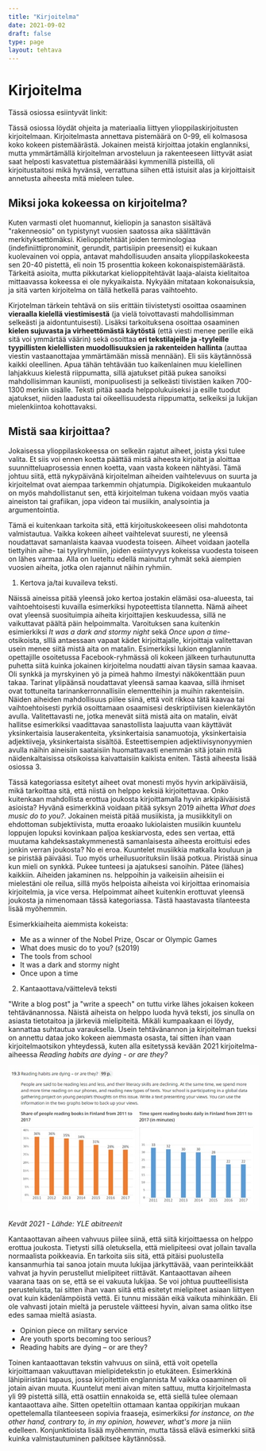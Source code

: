 ```yaml
---
title: "Kirjoitelma"
date: 2021-09-02
draft: false
type: page
layout: tehtava
---
```

# Kirjoitelma

Tässä osiossa esiintyvät linkit:

Tässä osiossa löydät ohjeita ja materiaalia liittyen ylioppilaskirjoitusten kirjoitelmaan. Kirjoitelmasta annettava pistemäärä on 0-99, eli kolmasosa koko kokeen pistemäärästä. Jokainen meistä kirjoittaa jotakin englanniksi, mutta ymmärtämällä kirjoitelman arvosteluun ja rakenteeseen liittyvät asiat saat helposti kasvatettua pistemäärääsi kymmenillä pisteillä, oli kirjoitustaitosi mikä hyvänsä, verrattuna siihen että istuisit alas ja kirjoittaisit annetusta aiheesta mitä mieleen tulee.

## Miksi joka kokeessa on kirjoitelma?

Kuten varmasti olet huomannut, kieliopin ja sanaston sisältävä "rakenneosio" on typistynyt vuosien saatossa aika säälittävän merkityksettömäksi. Kielioppitehtäät joiden terminologiaa  (indefiniittipronominit, gerundit, partisiipin preesensit) ei kukaan kuolevainen voi oppia, antavat mahdollisuuden ansaita ylioppilaskokeesta sen 20-40 pistettä, eli noin 15 prosenttia kokeen kokonaispistemäärästä. Tärkeitä asioita, mutta pikkutarkat kielioppitehtävät laaja-alaista kielitaitoa mittaavassa kokeessa ei ole nykyaikaista. Nykyään mitataan kokonaisuksia, ja sitä varten kirjoitelma on tällä hetkellä paras vaihtoehto.

Kirjotelman tärkein tehtävä on siis erittäin tiivistetysti osoittaa osaaminen **vieraalla kielellä viestimisestä** (ja vielä toivottavasti mahdollisimman selkeästi ja aidontuntuisesti). Lisäksi tarkoituksena osoittaa osaaminen **kielen sujuvasta ja virheettömästä käytöstä** (että viesti menee perille eikä sitä voi ymmärtää väärin) sekä osoittaa **eri tekstilajeille ja -tyyleille tyypillisten kielellisten muodollisuuksien ja rakenteiden hallinta** (auttaa viestin vastaanottajaa ymmärtämään missä mennään). Eli siis käytännössä kaikki oleellinen. Apua tähän tehtävään  tuo kaikenlainen muu kielellinen lahjakkuus kielestä riippumatta, sillä ajatukset pitää pukea sanoiksi mahdollisimman kauniisti, monipuolisesti ja selkeästi tiivistäen kaiken 700-1300 merkin sisälle. Teksti pitää saada helppolukuiseksi ja esille tuodut ajatukset, niiden laadusta tai oikeellisuudesta riippumatta, selkeiksi ja lukijan mielenkiintoa kohottavaksi. 

## Mistä saa kirjoittaa?

Jokaisessa ylioppilaskokeessa on selkeän rajatut aiheet, joista yksi tulee valita. Et siis voi ennen koetta päättää mistä aiheesta kirjoitat ja aloittaa suunnitteluaprosessia ennen koetta, vaan vasta kokeen nähtyäsi. Tämä johtuu siitä, että nykypäivänä kirjoitelman aiheiden vaihtelevuus on suurta ja kirjoitelmat ovat aiempaa tarkemmin ohjatumpia. Digikokeiden mukaantulo on myös mahdollistanut sen, että kirjoitelman tukena voidaan myös vaatia aineiston tai grafiikan, jopa videon tai musiikin, analysointia ja argumentointia. 

Tämä ei kuitenkaan tarkoita sitä, että kirjoituskokeeseen olisi mahdotonta valmistautua. Vaikka kokeen aiheet vaihtelevat suuresti, ne yleensä noudattavat samanlaista kaavaa vuodesta toiseen. Aiheet voidaan jaotella tiettyihin aihe- tai tyyliryhmiiin, joiden esiintyvyys kokeissa vuodesta toiseen on lähes varmaa. Alla on lueteltu edellä mainutut ryhmät sekä aiempien vuosien aiheita, jotka olen rajannut näihin ryhmiin.

1. Kertova ja/tai kuvaileva teksti. 

Näissä aineissa pitää yleensä joko kertoa jostakin elämäsi osa-alueesta, tai vaihtoehtoisesti kuvailla esimerkiksi hypoteettista tilannetta. Nämä aiheet ovat yleensä suosituimpia aiheita kirjoittajien keskuudessa, sillä ne vaikuttavat päältä päin helpoimmalta. Varoituksen sana kuitenkin esimierkiksi _It was a dark and stormy night_ sekä _Once upon a time_-otsikoista, slllä antaessaan vapaat kädet kirjoittajalle, kirjoittaja valitettavan usein menee siitä mistä aita on matalin. Esimerkiksi lukion englannin opettajille osoitetussa Facebook-ryhmässä oli kokeen jälkeen turhautunutta puhetta siitä kuinka jokainen kirjoitelma noudatti aivan täysin samaa kaavaa. Oli synkkä ja myrskyinen yö ja pimeä hahmo ilmestyi näkökenttään puun takaa. Tarinat ylipäänsä noudattavat yleensä samaa kaavaa, sillä ihmiset ovat tottuneita tarinankerronnallisiin elementteihin ja muihin rakenteisiin. Näiden aiheiden mahdollisuus piilee siinä, että voit rikkoa tätä kaavaa tai vaihtoehtoisesti pyrkiä osoittamaan osaamisesi deskriptiivisen kielenkäytön avulla. Valitettavasti ne, jotka menevät siitä mistä aita on matalin, eivät hallitse esimerkiksi vaadittavaa sanastollista laajuutta vaan käyttävät yksinkertaisia lauserakenteita, yksinkertaisia sanamuotoja, yksinkertaisia adjektiiveja, yksinkertaista sisältöä. Esteettisempien adjektiivisynonyymien avulla näihin aineisiin saataisiin huomattavasti enemmän sitä jotain mitä näidenkaltaisissa otsikoissa kaivattaisiin kaikista eniten. Tästä aiheesta lisää osiossa 3. 

Tässä kategoriassa esitetyt aiheet ovat monesti myös hyvin arkipäiväisiä, mikä tarkoittaa sitä, että niistä on helppo keksiä kirjoitettavaa. Onko kuitenkaan mahdollista erottua joukosta kirjoittamalla hyvin arkipäiväisistä asioista? Hyvänä esimerkkinä voidaan pitää syksyn 2019 aihetta _What does music do to you?_. Jokainen meistä pitää musiikista, ja musiikkityli on ehdottoman subjektiivista, mutta eroaako lukiolaisten musiikin kuuntelu loppujen lopuksi kovinkaan paljoa keskiarvosta, edes sen vertaa, että muutama kahdeksastakymmenestä samanlaisesta aiheesta eroittuisi edes jonkin verran joukosta? No ei eroa. Kuuntelet musiikkia matkalla kouluun ja se piristää päivääsi. Tuo myös urheilusuorituksiin lisää potkua. Piristää sinua kun mieli on synkkä. Pukee tunteesi ja ajatuksesi sanoihin. Pätee (lähes) kaikkiin. Aiheiden jakaminen ns. helppoihin ja vaikeisiin aiheisiin ei mielestäni ole reilua, sillä myös helpoista aiheista voi kirjoittaa erinomaisia kirjoitelmia, ja vice versa. Helpoimmat aiheet kuitenkin erottuvat yleensä joukosta ja nimenomaan tässä kategoriassa. Tästä haastavasta tilanteesta lisää myöhemmin. 

Esimerkkiaiheita aiemmista kokeista:
- Me as a winner of the Nobel Prize, Oscar or Olympic Games
- What does music do to you? (s2019)
- The tools from school
- It was a dark and stormy night
- Once upon a time 

2. Kantaaottava/väittelevä teksti

"Write a blog post" ja "write a speech" on tuttu virke lähes jokaisen kokeen tehtävänannossa. Näistä aiheista on helppo luoda hyvä teksti, jos sinulla on asiasta tietotaitoa ja järkeviä mielipiteitä. Mikäli kumpaakaan ei löydy, kannattaa suhtautua varauksella. Usein tehtävänannon ja kirjoitelman tueksi on annettu dataa joko kokeen aiemmasta osasta, tai sitten ihan vaan kirjoitelmaotsikon yhteydessä, kuten alla esitetyssä kevään 2021 kirjoitelma-aiheessa _Reading habits are dying - or are they?_

![Kevät 2021 - Lähde: YLE abitreenit](/img/sivukuvat/kirjoitelmaohje_data.jpg)

*Kevät 2021 - Lähde: YLE abitreenit*

Kantaaottavan aiheen vahvuus piilee siinä, että siitä kirjoittaessa on helppo erottua joukosta. Tietysti sillä oletuksella, että mielipiteesi ovat jollain tavalla normaalista poikkeavia. En tarkoita siis sitä, että pitäisi puolustella kansanmurhia tai sanoa jotain muuta lukijaa järkyttävää, vaan perinteikkäät vahvat ja hyvin perustellut mielipiteet riittävät. Kantaaottavan aiheen vaarana taas on se, että se ei vakuuta lukijaa. Se voi johtua puutteellisista perusteluista, tai sitten ihan vaan siitä että esitetyt mielipiteet asiaan liittyen ovat kuin kädenlämpöistä vettä. Ei tunnu missään eikä vaikuta mihinkään. Eli ole vahvasti jotain mieltä ja perustele väitteesi hyvin, aivan sama olitko itse edes samaa mieltä asiasta.  

- Opinion piece on military service
- Are youth sports becoming too serious?
- Reading habits are dying – or are they? 

Toinen kantaaottavan tekstin vahvuus on siinä, että voit opetella kirjoittamaan vakuuttavan mielipidetekstin jo etukäteen. Esimerkkinä lähipiiristäni tapaus, jossa kirjoitettiin englannista M vaikka osaaminen oli jotain aivan muuta. Kuuntelut meni aivan miten sattuu, mutta kirjoitelmasta yli 99 pistettä sillä, että osattiin ennakoida se, että siellä tulee olemaan kantaaottava aihe. Sitten opeteltiin ottamaan kantaa oppikirjan mukaan opettelemalla tilanteeseen sopivia fraaseja, esimerkiksi _for instance, on the other hand, contrary to, in my opinion, however, what's more_ ja niiin edelleen. Konjunktioista lisää myöhemmin, mutta tässä elävä esimerkki siitä kuinka valmistautuminen palkitsee käytännössä.

